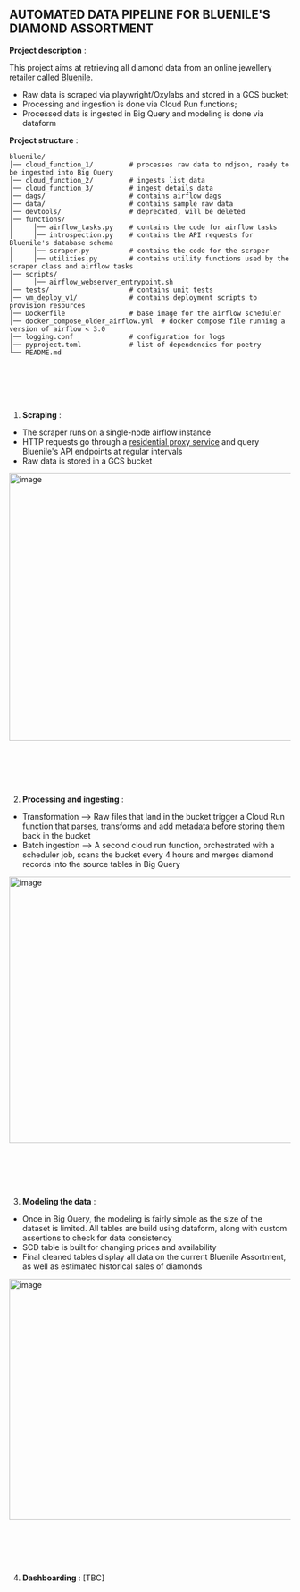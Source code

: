 ## AUTOMATED DATA PIPELINE FOR BLUENILE'S DIAMOND ASSORTMENT

**Project description** : 

This project aims at retrieving all diamond data from an online jewellery retailer called [Bluenile](https://www.bluenile.com/).
- Raw data is scraped via playwright/Oxylabs and stored in a GCS bucket;
- Processing and ingestion is done via Cloud Run functions;
- Processed data is ingested in Big Query and modeling is done via dataform



**Project structure** : 
```text
bluenile/
│── cloud_function_1/         # processes raw data to ndjson, ready to be ingested into Big Query
│── cloud_function_2/         # ingests list data
│── cloud_function_3/         # ingest details data
│── dags/                     # contains airflow dags
│── data/                     # contains sample raw data
│── devtools/                 # deprecated, will be deleted
│── functions/ 
│     │── airflow_tasks.py    # contains the code for airflow tasks
│     │── introspection.py    # contains the API requests for Bluenile's database schema 
│     │── scraper.py          # contains the code for the scraper
│     │── utilities.py        # contains utility functions used by the scraper class and airflow tasks
│── scripts/
│     │── airflow_webserver_entrypoint.sh
│── tests/                    # contains unit tests
│── vm_deploy_v1/             # contains deployment scripts to provision resources 
│── Dockerfile                # base image for the airflow scheduler
│── docker_compose_older_airflow.yml  # docker compose file running a version of airflow < 3.0
│── logging.conf              # configuration for logs
│── pyproject.toml            # list of dependencies for poetry 
└── README.md
```

<br><br><br><br>

1. **Scraping** :

- The scraper runs on a single-node airflow instance
- HTTP requests go through a [residential proxy service](https://oxylabs.io/) and query Bluenile's API endpoints at regular intervals
- Raw data is stored in a GCS bucket
  
<img width="805" height="478" alt="image" src="https://github.com/user-attachments/assets/59c8f2e5-4911-43b1-8fe3-e38544e3ec5b" />

<br><br><br><br>

2. **Processing and ingesting** :
- Transformation --> Raw files that land in the bucket trigger a Cloud Run function that parses, transforms and add metadata before storing them back in the bucket
- Batch ingestion --> A second cloud run function, orchestrated with a scheduler job, scans the bucket every 4 hours and merges diamond records into the source tables in Big Query  

<img width="809" height="476" alt="image" src="https://github.com/user-attachments/assets/b029023c-1fc0-4bd0-874b-4cf82e7ceb7a" />

<br><br><br><br>

3. **Modeling the data** :
- Once in Big Query, the modeling is fairly simple as the size of the dataset is limited. All tables are build using dataform, along with custom assertions to check for data consistency
- SCD table is built for changing prices and availability
- Final cleaned tables display all data on the current Bluenile Assortment, as well as estimated historical sales of diamonds

<img width="799" height="430" alt="image" src="https://github.com/user-attachments/assets/489254d0-1cc3-4916-8b28-fc904022fade" />

<br><br><br><br>

4. **Dashboarding** :
[TBC]

 
